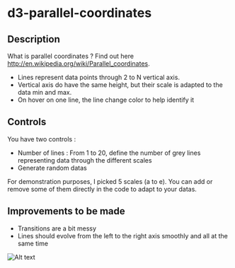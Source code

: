 # d3-parallel-coordinates

## Description
What is parallel coordinates ? Find out here http://en.wikipedia.org/wiki/Parallel_coordinates.
- Lines represent data points through 2 to N vertical axis. 
- Vertical axis do have the same height, but their scale is adapted to the data min and max.
- On hover on one line, the line change color to help identify it

## Controls
You have two controls :
- Number of lines : From 1 to 20, define the number of grey lines representing data through the different scales
- Generate random datas

For demonstration purposes, I picked 5 scales (a to e). You can add or remove some of them directly in the code to adapt to your datas.

## Improvements to be made
- Transitions are a bit messy
- Lines should evolve from the left to the right axis smoothly and all at the same time

![Alt text](https://github.com/agatheblues/d3-parallel-coordinates/blob/master/parallel-coordinates/parallels.gif "A gif that shows the different controls")

